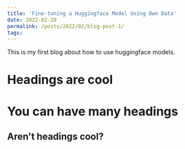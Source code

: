 ```yaml
---
title: 'Fine-tuning a Huggingface Model Using Own Data'
date: 2022-02-20
permalink: /posts/2022/02/blog-post-1/
tags:
---
```


This is my first blog about how to use huggingface models.

Headings are cool
======

You can have many headings
======

Aren't headings cool?
------